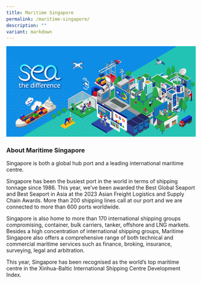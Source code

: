 ```yaml
---
title: Maritime Singapore
permalink: /maritime-singapore/
description: ""
variant: markdown
---
```

![](/images/Homepage%20Banners/maritime%20std-kv%20795x380-04.jpg)

### About Maritime Singapore
Singapore is both a global hub port and a leading international maritime centre. 

Singapore has been the busiest port in the world in terms of shipping tonnage since 1986. This year, we’ve been awarded the Best Global Seaport and Best Seaport in Asia at the 2023 Asian Freight Logistics and Supply Chain Awards. More than 200 shipping lines call at our port and we are connected to more than 600 ports worldwide. 

Singapore is also home to more than 170 international shipping groups compromising, container, bulk carriers, tanker, offshore and LNG markets. Besides a high concentration of international shipping groups, Maritime Singapore also offers a comprehensive range of both technical and commercial maritime services such as finance, broking, insurance, surveying, legal and arbitration. 

This year, Singapore has been recognised as the world’s top maritime centre in the Xinhua-Baltic International Shipping Centre Development Index.
